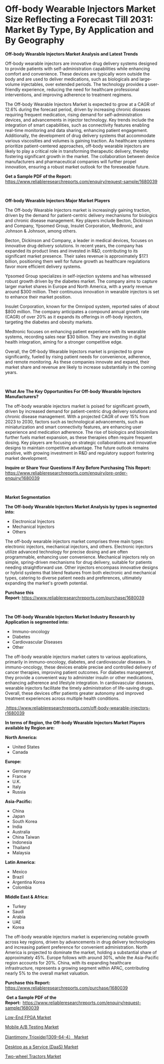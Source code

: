 <p><h1>Off-body Wearable Injectors Market Size Reflecting a Forecast Till 2031: Market By Type, By Application and By Geography</h1></p><p><strong>Off-body Wearable Injectors Market Analysis and Latest Trends</strong></p>
<p><p>Off-body wearable injectors are innovative drug delivery systems designed to provide patients with self-administration capabilities while enhancing comfort and convenience. These devices are typically worn outside the body and are used to deliver medications, such as biologicals and large-volume injectables, over extended periods. The technology provides a user-friendly experience, reducing the need for healthcare professional interventions, and improving adherence to treatment regimens.</p><p>The Off-body Wearable Injectors Market is expected to grow at a CAGR of 12.6% during the forecast period, driven by increasing chronic diseases requiring frequent medication, rising demand for self-administration devices, and advancements in injector technology. Key trends include the integration of smart capabilities, such as connectivity features enabling real-time monitoring and data sharing, enhancing patient engagement. Additionally, the development of drug delivery systems that accommodate various viscosities and volumes is gaining traction. As healthcare systems prioritize patient-centered approaches, off-body wearable injectors are likely to play a critical role in transforming therapeutic delivery, thereby fostering significant growth in the market. The collaboration between device manufacturers and pharmaceutical companies will further propel innovation, ensuring a robust market outlook for the foreseeable future.</p></p>
<p><strong>Get a Sample PDF of the Report:&nbsp;</strong> <a href="https://www.reliableresearchreports.com/enquiry/request-sample/1680039?utm_campaign=1595&utm_medium=2&utm_source=Github&utm_content=ia&utm_term=14102024&utm_id=off-body-wearable-injectors">https://www.reliableresearchreports.com/enquiry/request-sample/1680039</a></p>
<p>&nbsp;</p>
<p><strong>Off-body Wearable Injectors Major Market Players</strong></p>
<p><p>The Off-body Wearable Injectors market is increasingly gaining traction, driven by the demand for patient-centric delivery mechanisms for biologics and chronic disease management. Key players include Becton, Dickinson and Company, Ypsomed Group, Insulet Corporation, Medtronic, and Johnson & Johnson, among others.</p><p>Becton, Dickinson and Company, a leader in medical devices, focuses on innovative drug delivery solutions. In recent years, the company has expanded its product lines and invested in R&D, contributing to its significant market presence. Their sales revenue is approximately $17.1 billion, positioning them well for future growth as healthcare regulations favor more efficient delivery systems.</p><p>Ypsomed Group specializes in self-injection systems and has witnessed robust growth driven by the diabetes market. The company aims to capture larger market shares in Europe and North America, with a yearly revenue around $300 million. Their continuous innovation in wearable injectors is set to enhance their market position.</p><p>Insulet Corporation, known for the Omnipod system, reported sales of about $800 million. The company anticipates a compound annual growth rate (CAGR) of over 20% as it expands its offerings in off-body injectors, targeting the diabetes and obesity markets.</p><p>Medtronic focuses on enhancing patient experience with its wearable systems, recording sales near $30 billion. They are investing in digital health integration, aiming for a stronger competitive edge.</p><p>Overall, the Off-body Wearable Injectors market is projected to grow significantly, fueled by rising patient needs for convenience, adherence, and remote monitoring. As these companies innovate and expand, their market share and revenue are likely to increase substantially in the coming years.</p></p>
<p>&nbsp;</p>
<p><strong>What Are The Key Opportunities For Off-body Wearable Injectors Manufacturers?</strong></p>
<p><p>The off-body wearable injectors market is poised for significant growth, driven by increased demand for patient-centric drug delivery solutions and chronic disease management. With a projected CAGR of over 15% from 2023 to 2030, factors such as technological advancements, such as miniaturization and smart connectivity features, are enhancing user experience and medication adherence. The rise of biologics and biosimilars further fuels market expansion, as these therapies often require frequent dosing. Key players are focusing on strategic collaborations and innovative designs to maintain competitive advantage. The future outlook remains positive, with growing investment in R&D and regulatory support fostering market development.</p></p>
<p><strong>Inquire or Share Your Questions If Any Before Purchasing This Report:</strong> <a href="https://www.reliableresearchreports.com/enquiry/pre-order-enquiry/1680039?utm_campaign=1595&utm_medium=2&utm_source=Github&utm_content=ia&utm_term=14102024&utm_id=off-body-wearable-injectors">https://www.reliableresearchreports.com/enquiry/pre-order-enquiry/1680039</a></p>
<p>&nbsp;</p>
<p><strong>Market Segmentation</strong></p>
<p><strong>The Off-body Wearable Injectors Market Analysis by types is segmented into:</strong></p>
<p><ul><li>Electronical Injectors</li><li>Mechanical Injectors</li><li>Others</li></ul></p>
<p><p>The off-body wearable injectors market comprises three main types: electronic injectors, mechanical injectors, and others. Electronic injectors utilize advanced technology for precise dosing and are often programmable, enhancing user convenience. Mechanical injectors rely on simple, spring-driven mechanisms for drug delivery, suitable for patients needing straightforward use. Other injectors encompass innovative designs or hybrid systems that blend features from both electronic and mechanical types, catering to diverse patient needs and preferences, ultimately expanding the market's growth potential.</p></p>
<p><strong>Purchase this Report:&nbsp;</strong><a href="https://www.reliableresearchreports.com/purchase/1680039?utm_campaign=1595&utm_medium=2&utm_source=Github&utm_content=ia&utm_term=14102024&utm_id=off-body-wearable-injectors">https://www.reliableresearchreports.com/purchase/1680039</a></p>
<p>&nbsp;</p>
<p><strong>The Off-body Wearable Injectors Market Industry Research by Application is segmented into:</strong></p>
<p><ul><li>Immuno-oncology</li><li>Diabetes</li><li>Cardiovascular Diseases</li><li>Other</li></ul></p>
<p><p>The off-body wearable injectors market caters to various applications, primarily in immuno-oncology, diabetes, and cardiovascular diseases. In immuno-oncology, these devices enable precise and controlled delivery of cancer therapies, improving patient outcomes. For diabetes management, they provide a convenient way to administer insulin or other medications, enhancing adherence and lifestyle integration. In cardiovascular diseases, wearable injectors facilitate the timely administration of life-saving drugs. Overall, these devices offer patients greater autonomy and improved treatment experiences across multiple health conditions.</p></p>
<p><a href="https://www.reliableresearchreports.com/off-body-wearable-injectors-r1680039?utm_campaign=1595&utm_medium=2&utm_source=Github&utm_content=ia&utm_term=14102024&utm_id=off-body-wearable-injectors">&nbsp;https://www.reliableresearchreports.com/off-body-wearable-injectors-r1680039</a></p>
<p><strong>In terms of Region, the Off-body Wearable Injectors Market Players available by Region are:</strong></p>
<p>
    <p> <strong> North America: </strong>
        <ul>
            <li>United States</li>
            <li>Canada</li>
        </ul>
        </p> 
    <p> <strong> Europe: </strong>
        <ul>
            <li>Germany</li>
            <li>France</li>
            <li>U.K.</li>
            <li>Italy</li>
            <li>Russia</li>
        </ul>
        </p> 
    <p> <strong> Asia-Pacific: </strong>
        <ul>
            <li>China</li>
            <li>Japan</li>
            <li>South Korea</li>
            <li>India</li>
            <li>Australia</li>
            <li>China Taiwan</li>
            <li>Indonesia</li>
            <li>Thailand</li>
            <li>Malaysia</li>
        </ul>
        </p> 
    <p> <strong> Latin America: </strong>
        <ul>
            <li>Mexico</li>
            <li>Brazil</li>
            <li>Argentina Korea</li>
            <li>Colombia</li>
        </ul>
        </p> 
    <p> <strong> Middle East & Africa: </strong>
        <ul>
            <li>Turkey</li>
            <li>Saudi</li>
            <li>Arabia</li>
            <li>UAE</li>
            <li>Korea</li>
        </ul>
    </p>
    </p>
<p><p>The off-body wearable injectors market is experiencing notable growth across key regions, driven by advancements in drug delivery technologies and increasing patient preference for convenient administration. North America is projected to dominate the market, holding a substantial share of approximately 45%. Europe follows with around 30%, while the Asia-Pacific region accounts for 20%. China, with its expanding healthcare infrastructure, represents a growing segment within APAC, contributing nearly 5% to the overall market valuation.</p></p>
<p><strong>Purchase this Report: </strong><a href="https://www.reliableresearchreports.com/purchase/1680039?utm_campaign=1595&utm_medium=2&utm_source=Github&utm_content=ia&utm_term=14102024&utm_id=off-body-wearable-injectors">https://www.reliableresearchreports.com/purchase/1680039</a></p>
<p>&nbsp;<strong>Get a Sample PDF of the Report:&nbsp;&nbsp;</strong><a href="https://www.reliableresearchreports.com/enquiry/request-sample/1680039?utm_campaign=1595&utm_medium=2&utm_source=Github&utm_content=ia&utm_term=14102024&utm_id=off-body-wearable-injectors">https://www.reliableresearchreports.com/enquiry/request-sample/1680039</a></p>
<p><strong></strong></p>
<p><p><a href="https://www.linkedin.com/pulse/low-end-fpga-market-analysis-product-segmentation-regional-74rqc?utm_campaign=1595&utm_medium=2&utm_source=Github&utm_content=ia&utm_term=14102024&utm_id=off-body-wearable-injectors">Low-End FPGA Market</a></p><p><a href="https://www.linkedin.com/pulse/mobile-ab-testing-market-growth-outlook-from-2024-2031-xcbrc?utm_campaign=1595&utm_medium=2&utm_source=Github&utm_content=ia&utm_term=14102024&utm_id=off-body-wearable-injectors">Mobile A/B Testing Market</a></p><p><a href="https://www.linkedin.com/pulse/global-diantimony-trioxide1309-64-4-market-pulse-trends-growth-m6t5c?utm_campaign=1595&utm_medium=2&utm_source=Github&utm_content=ia&utm_term=14102024&utm_id=off-body-wearable-injectors">Diantimony Trioxide(1309-64-4） Market</a></p><p><a href="https://www.linkedin.com/pulse/desktop-service-daas-market-navigating-challenges-unlocking-xroac?trk=public_post_embed_feed-article-content&utm_campaign=1595&utm_medium=2&utm_source=Github&utm_content=ia&utm_term=14102024&utm_id=off-body-wearable-injectors">Desktop as a Service (DaaS) Market</a></p><p><a href="https://www.linkedin.com/pulse/global-two-wheel-tractors-market-analysis-trends-forecasts-oivuc?utm_campaign=1595&utm_medium=2&utm_source=Github&utm_content=ia&utm_term=14102024&utm_id=off-body-wearable-injectors">Two-wheel Tractors Market</a></p></p>